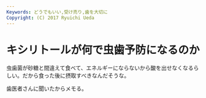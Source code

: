 ```yaml
---
Keywords: どうでもいい,受け売り,歯を大切に
Copyright: (C) 2017 Ryuichi Ueda
---
```


# キシリトールが何で虫歯予防になるのか
虫歯菌が砂糖と間違えて食べて、エネルギーにならないから酸を出せなくなるらしい。だから食った後に摂取すべきなんだそうな。

歯医者さんに聞いたからメモる。
